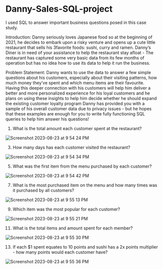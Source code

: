 # Danny-Sales-SQL-project
I used SQL to answer important business questions posed in this case study. 

Introduction: Danny seriously loves Japanese food so at the beginning of 2021, he decides to embark upon a risky venture and opens up a cute little restaurant that sells his 3favorite foods: sushi, curry and ramen. Danny’s Diner is in need of your assistance to help the restaurant stay afloat - The restaurant has captured some very basic data from its few months of operation but has no idea how to use its data to help it run the business.

Problem Statement: Danny wants to use the data to answer a few simple questions about his customers, especially about their visiting patterns, how much money they’ve spent and which menu items are their favourite. Having this deeper connection with his customers will help him deliver a better and more personalized experience for his loyal customers and he plans on using these insights to help him decide whether he should expand the existing customer loyalty program Danny has provided you with a sample of his overall customer data due to privacy issues - but he hopes that these examples are enough for you to write fully functioning SQL queries to help him answer his questions!

1. What is the total amount each customer spent at the restaurant?

![Screenshot 2023-08-23 at 9 54 24 PM](https://github.com/sxmbxat/Danny-Sales-SQL-project/assets/76230224/1c96906e-e2e9-498e-b0eb-ac867d27c9d7)



3. How many days has each customer visited the restaurant?

![Screenshot 2023-08-23 at 9 54 34 PM](https://github.com/sxmbxat/Danny-Sales-SQL-project/assets/76230224/c81bb634-65a6-46f9-bb01-3fd5cc2a4f3c)



5. What was the first item from the menu purchased by each customer?

![Screenshot 2023-08-23 at 9 54 42 PM](https://github.com/sxmbxat/Danny-Sales-SQL-project/assets/76230224/fd649cf3-e759-4309-99fe-d12baadacea7)

  
  
7. What is the most purchased item on the menu and how many times was it purchased by all customers?

![Screenshot 2023-08-23 at 9 55 13 PM](https://github.com/sxmbxat/Danny-Sales-SQL-project/assets/76230224/9b805dba-7273-466b-b707-adff4514cacc)



9. Which item was the most popular for each customer?

![Screenshot 2023-08-23 at 9 55 21 PM](https://github.com/sxmbxat/Danny-Sales-SQL-project/assets/76230224/8bcb6948-9abf-4944-8ec5-769db2a9ec1f)



11. What is the total items and amount spent for each member?

![Screenshot 2023-08-23 at 9 55 30 PM](https://github.com/sxmbxat/Danny-Sales-SQL-project/assets/76230224/8656de9d-6aea-486e-9448-f02fb3b21d76)



13. If each $1 spent equates to 10 points and sushi has a 2x points multiplier - how many points would each customer have?

![Screenshot 2023-08-23 at 9 55 36 PM](https://github.com/sxmbxat/Danny-Sales-SQL-project/assets/76230224/84e93198-0391-4631-b935-6fc16c339640)


